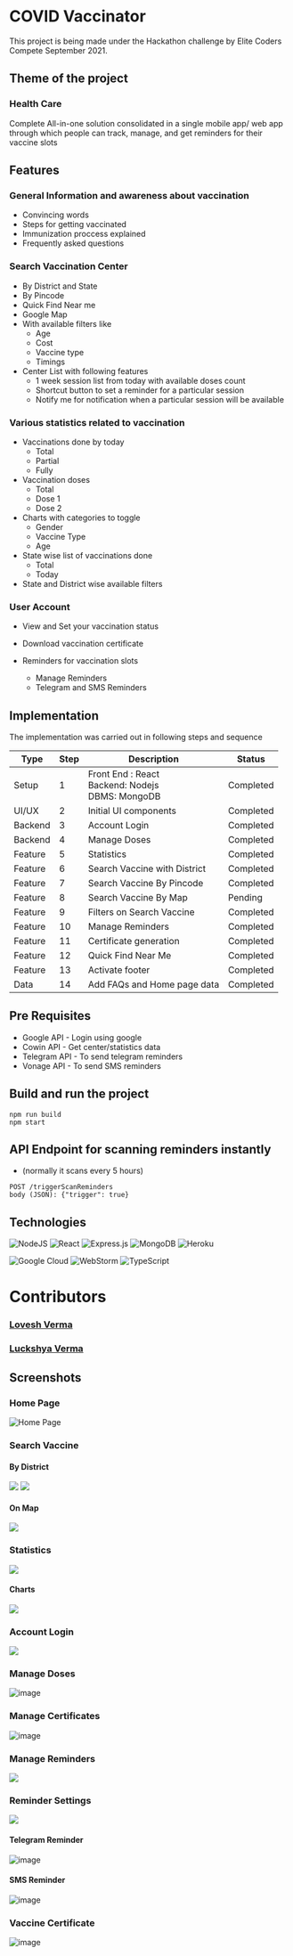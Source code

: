 # COVID Vaccinator

This project is being made under the Hackathon challenge by Elite Coders Compete September 2021.

## Theme of the project
### Health Care
Complete All-in-one solution consolidated in a single mobile app/ web app through which
people can track, manage, and get reminders for their vaccine slots

## Features
### General Information and awareness about vaccination
- Convincing words
- Steps for getting vaccinated
- Immunization proccess explained
- Frequently asked questions

### Search Vaccination Center
- By District and State
- By Pincode
- Quick Find Near me
- Google Map
- With available filters like
    - Age
    - Cost
    - Vaccine type
    - Timings
- Center List with following features
    - 1 week session list from today with available doses count
    - Shortcut button to set a reminder for a particular session
    - Notify me for notification when a particular session will be available

### Various statistics related to vaccination
- Vaccinations done by today
    - Total
    - Partial
    - Fully
- Vaccination doses
    - Total
    - Dose 1
    - Dose 2
- Charts with categories to toggle
    - Gender
    - Vaccine Type
    - Age
- State wise list of vaccinations done
    - Total
    - Today
- State and District wise available filters

### User Account
- View and Set your vaccination status
- Download vaccination certificate

- Reminders for vaccination slots
    - Manage Reminders
    - Telegram and SMS Reminders

## Implementation

The implementation was carried out in following steps and sequence

Type  | Step | Description | Status
------------- | ------------- | ------------- | -------------
Setup  | 1 | Front End : React<br>Backend: Nodejs<br>DBMS: MongoDB | Completed
UI/UX | 2 | Initial UI components | Completed
Backend | 3 | Account Login | Completed
Backend | 4 | Manage Doses | Completed
Feature | 5 | Statistics | Completed
Feature | 6 | Search Vaccine with District | Completed
Feature | 7 | Search Vaccine By Pincode | Completed
Feature | 8 | Search Vaccine By Map | Pending
Feature | 9 | Filters on Search Vaccine | Completed
Feature | 10 | Manage Reminders | Completed
Feature | 11 | Certificate generation | Completed
Feature | 12 | Quick Find Near Me | Completed
Feature | 13 | Activate footer | Completed
Data | 14 | Add FAQs and Home page data | Completed

## Pre Requisites
- Google API - Login using google
- Cowin API - Get center/statistics data
- Telegram API - To send telegram reminders
- Vonage API - To send SMS reminders

## Build and run the project
```
npm run build
npm start
```

## API Endpoint for scanning reminders instantly
- (normally it scans every 5 hours)

```
POST /triggerScanReminders
body (JSON): {"trigger": true}
```


## Technologies
![NodeJS](https://img.shields.io/badge/node.js-6DA55F?style=for-the-badge&logo=node.js&logoColor=white) ![React](https://img.shields.io/badge/react-%2320232a.svg?style=for-the-badge&logo=react&logoColor=%2361DAFB) ![Express.js](https://img.shields.io/badge/express.js-%23404d59.svg?style=for-the-badge&logo=express&logoColor=%2361DAFB) ![MongoDB](https://img.shields.io/badge/MongoDB-%234ea94b.svg?style=for-the-badge&logo=mongodb&logoColor=white) ![Heroku](https://img.shields.io/badge/heroku-%23430098.svg?style=for-the-badge&logo=heroku&logoColor=white)

![Google Cloud](https://img.shields.io/badge/GoogleCloud-%234285F4.svg?style=for-the-badge&logo=google-cloud&logoColor=white) ![WebStorm](https://img.shields.io/badge/webstorm-143?style=for-the-badge&logo=webstorm&logoColor=white&color=black) ![TypeScript](https://img.shields.io/badge/typescript-%23007ACC.svg?style=for-the-badge&logo=typescript&logoColor=white)

# Contributors
### [Lovesh Verma](https://github.com/lovesh12)
### [Luckshya Verma](https://github.com/Luckshya)

## Screenshots
### Home Page
![Home Page](https://i.imgur.com/8VtHDbb.png "Home Page")

### Search Vaccine
#### By District
![](https://imgur.com/OhDXfJv.png)
![](https://imgur.com/5cWgr6V.png)

#### On Map
![](https://imgur.com/eIMFcNH.png)

### Statistics
![](https://imgur.com/OhDXfJv.png)

#### Charts
![](https://imgur.com/YJNuwUQ.png)

### Account Login
![](https://imgur.com/dr6nODy.png)

### Manage Doses
![image](https://user-images.githubusercontent.com/24871407/136822254-b0ebae66-33bb-4087-a8fe-94937748bc04.png)

### Manage Certificates
![image](https://user-images.githubusercontent.com/24871407/136822301-f92e6257-90d5-4b4d-b18b-066800038cad.png)

### Manage Reminders
![](https://imgur.com/wEh2sqx.png)

### Reminder Settings
![](https://imgur.com/MYFikCr.png)

#### Telegram Reminder
![image](https://user-images.githubusercontent.com/24871407/136822926-21a27814-69b8-4a4c-bf29-2a292ca0dfab.png)

#### SMS Reminder
![image](https://user-images.githubusercontent.com/24871407/136823452-365bec00-96ff-489f-a6ac-81ee616106d2.png)

### Vaccine Certificate
![image](https://user-images.githubusercontent.com/24871407/136823636-b54d46e7-587b-48e8-b6f0-0658dc0ea03a.png)


